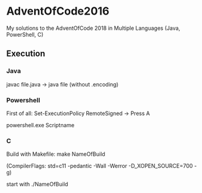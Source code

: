 # AdventOfCode2016
My solutions to the AdventOfCode 2018 in Multiple Languages (Java, PowerShell, C)


## Execution

### Java
javac file.java -> java file (without .encoding)


### Powershell
First of all: Set-ExecutionPolicy RemoteSigned -> Press A

powershell.exe Scriptname


### C
Build with Makefile: make NameOfBuild 

(CompilerFlags: std=c11 -pedantic -Wall -Werror -D_XOPEN_SOURCE=700 -g)

start with ./NameOfBuild

